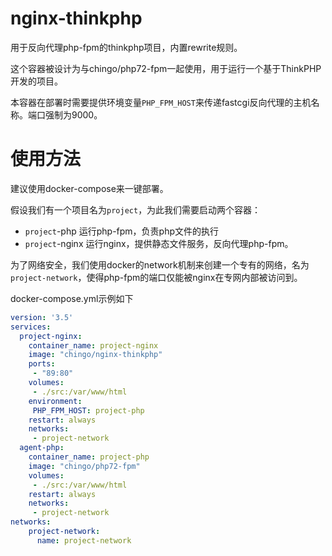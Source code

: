 # nginx-thinkphp
用于反向代理php-fpm的thinkphp项目，内置rewrite规则。

这个容器被设计为与chingo/php72-fpm一起使用，用于运行一个基于ThinkPHP开发的项目。

本容器在部署时需要提供环境变量`PHP_FPM_HOST`来传递fastcgi反向代理的主机名称。端口强制为9000。

# 使用方法
建议使用docker-compose来一键部署。

假设我们有一个项目名为`project`，为此我们需要启动两个容器：
* `project`-php 运行php-fpm，负责php文件的执行
* `project`-nginx 运行nginx，提供静态文件服务，反向代理php-fpm。

为了网络安全，我们使用docker的network机制来创建一个专有的网络，名为`project-network`，使得php-fpm的端口仅能被nginx在专网内部被访问到。

docker-compose.yml示例如下
```yml
version: '3.5'
services:
  project-nginx:
    container_name: project-nginx
    image: "chingo/nginx-thinkphp"
    ports:
     - "89:80"
    volumes:
     - ./src:/var/www/html
    environment:
     PHP_FPM_HOST: project-php
    restart: always
    networks: 
     - project-network
  agent-php:
    container_name: project-php
    image: "chingo/php72-fpm"
    volumes:
     - ./src:/var/www/html
    restart: always
    networks: 
     - project-network
networks:
    project-network:
      name: project-network

```
